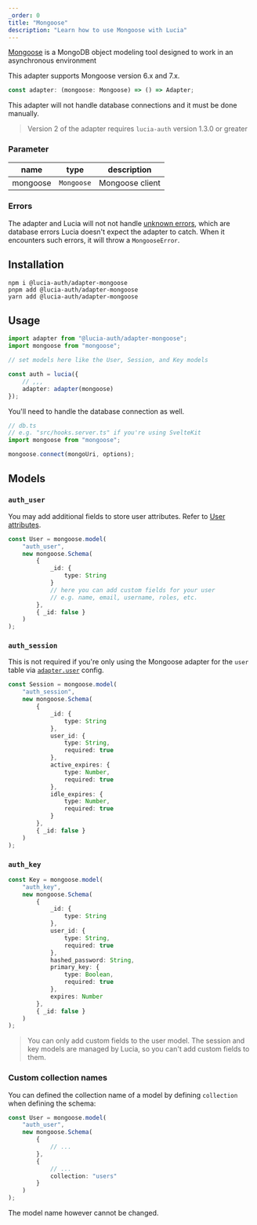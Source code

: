 ```yaml
---
_order: 0
title: "Mongoose"
description: "Learn how to use Mongoose with Lucia"
---
```


[Mongoose](https://github.com/Automattic/mongoose) is a MongoDB object modeling tool designed to work in an asynchronous environment

This adapter supports Mongoose version 6.x and 7.x.

```ts
const adapter: (mongoose: Mongoose) => () => Adapter;
```

This adapter will not handle database connections and it must be done manually.

> Version 2 of the adapter requires `lucia-auth` version 1.3.0 or greater

### Parameter

| name     | type       | description     |
| -------- | ---------- | --------------- |
| mongoose | `Mongoose` | Mongoose client |

### Errors

The adapter and Lucia will not not handle [unknown errors](/basics/error-handling#known-errors), which are database errors Lucia doesn't expect the adapter to catch. When it encounters such errors, it will throw a `MongooseError`.

## Installation

```
npm i @lucia-auth/adapter-mongoose
pnpm add @lucia-auth/adapter-mongoose
yarn add @lucia-auth/adapter-mongoose
```

## Usage

```ts
import adapter from "@lucia-auth/adapter-mongoose";
import mongoose from "mongoose";

// set models here like the User, Session, and Key models

const auth = lucia({
	// ,,,
	adapter: adapter(mongoose)
});
```

You'll need to handle the database connection as well.

```ts
// db.ts
// e.g. "src/hooks.server.ts" if you're using SvelteKit
import mongoose from "mongoose";

mongoose.connect(mongoUri, options);
```

## Models

### `auth_user`

You may add additional fields to store user attributes. Refer to [User attributes](/basics/user-attributes).

```ts
const User = mongoose.model(
	"auth_user",
	new mongoose.Schema(
		{
			_id: {
				type: String
			}
			// here you can add custom fields for your user
			// e.g. name, email, username, roles, etc.
		},
		{ _id: false }
	)
);
```

### `auth_session`

This is not required if you're only using the Mongoose adapter for the `user` table via [`adapter.user`](/basics/configuration#adapter) config.

```ts
const Session = mongoose.model(
	"auth_session",
	new mongoose.Schema(
		{
			_id: {
				type: String
			},
			user_id: {
				type: String,
				required: true
			},
			active_expires: {
				type: Number,
				required: true
			},
			idle_expires: {
				type: Number,
				required: true
			}
		},
		{ _id: false }
	)
);
```

### `auth_key`

```ts
const Key = mongoose.model(
	"auth_key",
	new mongoose.Schema(
		{
			_id: {
				type: String
			},
			user_id: {
				type: String,
				required: true
			},
			hashed_password: String,
			primary_key: {
				type: Boolean,
				required: true
			},
			expires: Number
		},
		{ _id: false }
	)
);
```

> You can only add custom fields to the user model. The session and key models are managed by Lucia, so you can't add custom fields to them.

### Custom collection names

You can defined the collection name of a model by defining `collection` when defining the schema:

```ts
const User = mongoose.model(
	"auth_user",
	new mongoose.Schema(
		{
			// ...
		},
		{
			// ...
			collection: "users"
		}
	)
);
```

The model name however cannot be changed.
